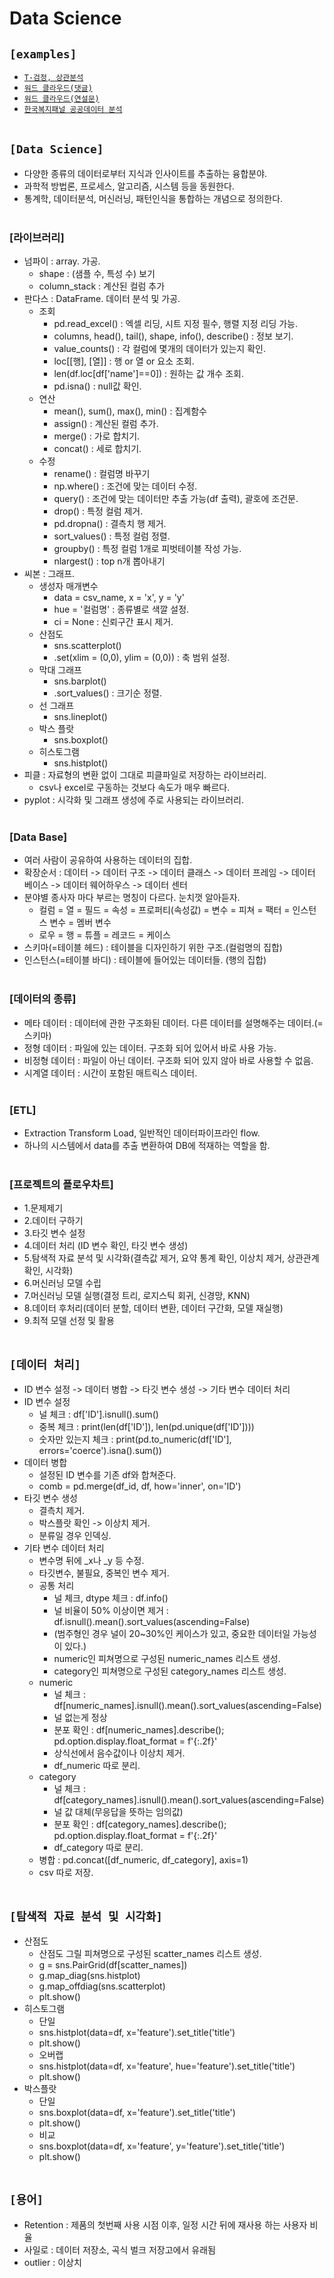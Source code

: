 # Data Science

## `[examples]`
* [`T-검정, 상관분석`](https://github.com/HiMyNameIsDavidKim/DS_Example/blob/main/Data_Science/stat_exam.py)
* [`워드 클라우드(댓글)`](https://github.com/HiMyNameIsDavidKim/DS_Example/blob/main/Data_Science/comment_bts.py)
* [`워드 클라우드(연설문)`](https://github.com/HiMyNameIsDavidKim/DS_Example/blob/main/Data_Science/speech_moon.py)
* [`한국복지패널 공공데이터 분석`](https://github.com/HiMyNameIsDavidKim/DS_Example/blob/main/Data_Science/welfare.py)
<br><br>



## `[Data Science]`
* 다양한 종류의 데이터로부터 지식과 인사이트를 추출하는 융합분야.
* 과학적 방법론, 프로세스, 알고리즘, 시스템 등을 동원한다.
* 통계학, 데이터분석, 머신러닝, 패턴인식을 통합하는 개념으로 정의한다.
<br><br>

### [라이브러리]
* 넘파이 : array. 가공.
    * shape : (샘플 수, 특성 수) 보기
    * column_stack : 계산된 컬럼 추가
* 판다스 : DataFrame. 데이터 분석 및 가공.
    * 조회
        * pd.read_excel() : 엑셀 리딩, 시트 지정 필수, 행렬 지정 리딩 가능.
        * columns, head(), tail(), shape, info(), describe() : 정보 보기.
        * value_counts() : 각 컬럼에 몇개의 데이터가 있는지 확인.
        * loc[[행], [열]] : 행 or 열 or 요소 조회.
        * len(df.loc[df['name']==0]) : 원하는 값 개수 조회.
        * pd.isna() : null값 확인.
    * 연산
        * mean(), sum(), max(), min() : 집계함수
        * assign() : 계산된 컬럼 추가.
        * merge() : 가로 합치기.
        * concat() : 세로 합치기.
    * 수정
        * rename() : 컬럼명 바꾸기
        * np.where() : 조건에 맞는 데이터 수정.
        * query() : 조건에 맞는 데이터만 추출 가능(df 출력), 괄호에 조건문.
        * drop() : 특정 컬럼 제거.
        * pd.dropna() : 결측치 행 제거.
        * sort_values() : 특정 컬럼 정렬.
        * groupby() : 특정 컬럼 1개로 피벗테이블 작성 가능.
        * nlargest() : top n개 뽑아내기
* 씨본 : 그래프.
    * 생성자 매개변수
        * data = csv_name, x = 'x', y = 'y'
        * hue = '컬럼명' : 종류별로 색깔 설정.
        * ci = None : 신뢰구간 표시 제거.
    * 산점도
        * sns.scatterplot()
        * .set(xlim = (0,0), ylim = (0,0)) : 축 범위 설정.
    * 막대 그래프
        * sns.barplot()
        * .sort_values() : 크기순 정렬.
    * 선 그래프
        * sns.lineplot()
    * 박스 플랏
        * sns.boxplot()
    * 히스토그램
        * sns.histplot()
* 피클 : 자료형의 변환 없이 그대로 피클파일로 저장하는 라이브러리.
    * csv나 excel로 구동하는 것보다 속도가 매우 빠르다.
* pyplot : 시각화 및 그래프 생성에 주로 사용되는 라이브러리.
<br><br>

### [Data Base]
* 여러 사람이 공유하여 사용하는 데이터의 집합.
* 확장순서 : 데이터 -> 데이터 구조 -> 데이터 클래스 -> 데이터 프레임 -> 데이터 베이스 -> 데이터 웨어하우스 -> 데이터 센터
* 분야별 종사자 마다 부르는 명칭이 다르다. 눈치껏 알아듣자.
    * 컬럼 = 열 = 필드 = 속성 = 프로퍼티(속성값) = 변수 = 피쳐 = 팩터 = 인스턴스 변수 = 멤버 변수
    * 로우 = 행 = 튜플 = 레코드 = 케이스
* 스키마(=테이블 헤드) : 테이블을 디자인하기 위한 구조.(컬럼명의 집합)
* 인스턴스(=테이블 바디) : 테이블에 들어있는 데이터들. (행의 집합)
<br><br>

### [데이터의 종류]
* 메타 데이터 : 데이터에 관한 구조화된 데이터. 다른 데이터를 설명해주는 데이터.(=스키마)
* 정형 데이터 : 파일에 있는 데이터. 구조화 되어 있어서 바로 사용 가능.
* 비정형 데이터 : 파일이 아닌 데이터. 구조화 되어 있지 않아 바로 사용할 수 없음.
* 시계열 데이터 : 시간이 포함된 매트릭스 데이터.
<br><br>

### [ETL]
* Extraction Transform Load, 일반적인 데이터파이프라인 flow.
* 하나의 시스템에서 data를 추출 변환하여 DB에 적재하는 역할을 함.
<br><br>

### [프로젝트의 플로우차트]
* 1.문제제기
* 2.데이터 구하기
* 3.타깃 변수 설정
* 4.데이터 처리 (ID 변수 확인, 타깃 변수 생성)
* 5.탐색적 자료 분석 및 시각화(결측값 제거, 요약 통계 확인, 이상치 제거, 상관관계 확인, 시각화)
* 6.머신러닝 모델 수립
* 7.머신러닝 모델 실행(결정 트리, 로지스틱 회귀, 신경망, KNN)
* 8.데이터 후처리(데이터 분할, 데이터 변환, 데이터 구간화, 모델 재실행)
* 9.최적 모델 선정 및 활용
<br><br>



## `[데이터 처리]`
* ID 변수 설정 -> 데이터 병합 -> 타깃 변수 생성 -> 기타 변수 데이터 처리
* ID 변수 설정
    * 널 체크 : df['ID'].isnull().sum()
    * 중복 체크 : print(len(df['ID']), len(pd.unique(df['ID'])))
    * 숫자만 있는지 체크 : print(pd.to_numeric(df['ID'], errors='coerce').isna().sum())
* 데이터 병합
    * 설정된 ID 변수를 기존 df와 합쳐준다.
    * comb = pd.merge(df_id, df, how='inner', on='ID')
* 타깃 변수 생성
    * 결측치 제거.
    * 박스플랏 확인 -> 이상치 제거.
    * 분류일 경우 인덱싱.
* 기타 변수 데이터 처리
    * 변수명 뒤에 _x나 _y 등 수정.
    * 타깃변수, 불필요, 중복인 변수 제거.
    * 공통 처리
        * 널 체크, dtype 체크 : df.info()
        * 널 비율이 50% 이상이면 제거 : df.isnull().mean().sort_values(ascending=False)
        * (범주형인 경우 널이 20~30%인 케이스가 있고, 중요한 데이터일 가능성이 있다.)
        * numeric인 피쳐명으로 구성된 numeric_names 리스트 생성.
        * category인 피쳐명으로 구성된 category_names 리스트 생성.
    * numeric
        * 널 체크 : df[numeric_names].isnull().mean().sort_values(ascending=False)
        * 널 없는게 정상
        * 분포 확인 : df[numeric_names].describe(); pd.option.display.float_format = f'{:.2f}'
        * 상식선에서 음수값이나 이상치 제거.
        * df_numeric 따로 분리.
    * category
        * 널 체크 : df[category_names].isnull().mean().sort_values(ascending=False)
        * 널 값 대체(무응답을 뜻하는 임의값)
        * 분포 확인 : df[category_names].describe(); pd.option.display.float_format = f'{:.2f}'
        * df_category 따로 분리.
    * 병합 : pd.concat([df_numeric, df_category], axis=1)
    * csv 따로 저장.
<br><br>



## `[탐색적 자료 분석 및 시각화]`
* 산점도
    * 산점도 그릴 피쳐명으로 구성된 scatter_names 리스트 생성.
    * g = sns.PairGrid(df[scatter_names])
    * g.map_diag(sns.histplot)
    * g.map_offdiag(sns.scatterplot)
    * plt.show()
* 히스토그램
    * 단일
    * sns.histplot(data=df, x='feature').set_title('title')
    * plt.show()
    * 오버랩
    * sns.histplot(data=df, x='feature', hue='feature').set_title('title')
    * plt.show()
* 박스플랏
    * 단일
    * sns.boxplot(data=df, x='feature').set_title('title')
    * plt.show()
    * 비교
    * sns.boxplot(data=df, x='feature', y='feature').set_title('title')
    * plt.show()
<br><br>



## `[용어]`
* Retention : 제품의 첫번째 사용 시점 이후, 일정 시간 뒤에 재사용 하는 사용자 비율
* 사일로 : 데이터 저장소, 곡식 벌크 저장고에서 유래됨
* outlier : 이상치<br><br>